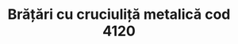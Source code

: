 ---
layout: post
title: "Brățări cu cruciuliță metalică cod 4120"
description: "Brățări cu cruciuliță metalică cod 4120"
img: "/assets/img/Brățări-cu-cruciuliță-metalică-1.jpg"
img2: "/assets/img/Brățări-cu-cruciuliță-metalică-2.jpg"
colors: "diverse"
price: "12 RON /buc"
vertical: true
---